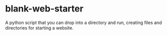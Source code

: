 # blank-web-starter
A  python script that you can drop into a directory and run, creating files and directories for starting a website.
